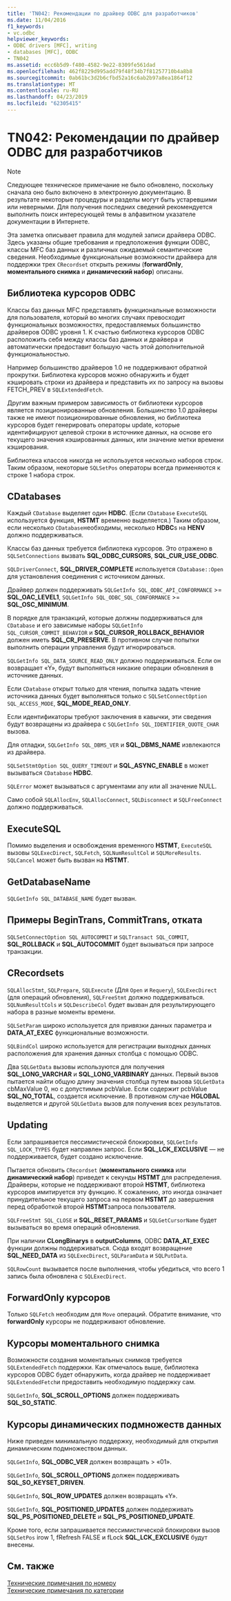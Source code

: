```yaml
---
title: 'TN042: Рекомендации по драйвер ODBC для разработчиков'
ms.date: 11/04/2016
f1_keywords:
- vc.odbc
helpviewer_keywords:
- ODBC drivers [MFC], writing
- databases [MFC], ODBC
- TN042
ms.assetid: ecc6b5d9-f480-4582-9e22-8309fe561dad
ms.openlocfilehash: 462f8229d995add79f48f34b7f81257710b4a8b8
ms.sourcegitcommit: 0ab61bc3d2b6cfbd52a16c6ab2b97a8ea1864f12
ms.translationtype: MT
ms.contentlocale: ru-RU
ms.lasthandoff: 04/23/2019
ms.locfileid: "62305415"
---
```

# <a name="tn042-odbc-driver-developer-recommendations"></a>TN042: Рекомендации по драйвер ODBC для разработчиков

> [!NOTE]
>  Следующее техническое примечание не было обновлено, поскольку сначала оно было включено в электронную документацию. В результате некоторые процедуры и разделы могут быть устаревшими или неверными. Для получения последних сведений рекомендуется выполнить поиск интересующей темы в алфавитном указателе документации в Интернете.

Эта заметка описывает правила для модулей записи драйвера ODBC. Здесь указаны общие требования и предположения функции ODBC, классы MFC баз данных и различных ожидаемый семантические сведения. Необходимые функциональные возможности драйвера для поддержки трех `CRecordset` открыть режимы (**forwardOnly**, **моментального снимка** и **динамический набор**) описаны.

## <a name="odbcs-cursor-library"></a>Библиотека курсоров ODBC

Классы баз данных MFC представлять функциональные возможности для пользователя, который во многих случаях превосходит функциональных возможностях, предоставляемых большинство драйверов ODBC уровня 1. К счастью библиотека курсоров ODBC расположить себя между классы баз данных и драйвера и автоматически предоставит большую часть этой дополнительной функциональностью.

Например большинство драйверов 1.0 не поддерживают обратной прокрутки. Библиотека курсоров можно обнаружить и будет кэшировать строки из драйвера и представить их по запросу на вызовы FETCH_PREV в `SQLExtendedFetch`.

Другим важным примером зависимость от библиотеки курсоров является позиционированные обновления. Большинство 1.0 драйверы также не имеют позиционированные обновления, но библиотека курсоров будет генерировать операторы update, которые идентифицируют целевой строки в источнике данных, на основе его текущего значения кэшированных данных, или значение метки времени кэширования.

Библиотека классов никогда не используется несколько наборов строк. Таким образом, некоторые `SQLSetPos` операторы всегда применяются к строке 1 набора строк.

## <a name="cdatabases"></a>CDatabases

Каждый `CDatabase` выделяет один **HDBC**. (Если `CDatabase` `ExecuteSQL` используется функция, **HSTMT** временно выделяется.) Таким образом, если несколько `CDatabase`необходимы, несколько **HDBC**s на **HENV** должно поддерживаться.

Классы баз данных требуется библиотека курсоров. Это отражено в `SQLSetConnections` вызвать **SQL_ODBC_CURSORS**, **SQL_CUR_USE_ODBC**.

`SQLDriverConnect`, **SQL_DRIVER_COMPLETE** используется `CDatabase::Open` для установления соединения с источником данных.

Драйвер должен поддерживать `SQLGetInfo SQL_ODBC_API_CONFORMANCE`  >=  **SQL_OAC_LEVEL1**, `SQLGetInfo SQL_ODBC_SQL_CONFORMANCE`  >=  **SQL_OSC_MINIMUM**.

В порядке для транзакций, которые должны поддерживаться для `CDatabase` и его зависимые наборы `SQLGetInfo SQL_CURSOR_COMMIT_BEHAVIOR` и **SQL_CURSOR_ROLLBACK_BEHAVIOR** должен иметь **SQL_CR_PRESERVE**. В противном случае попытки выполнить операции управления будут игнорироваться.

`SQLGetInfo SQL_DATA_SOURCE_READ_ONLY` должно поддерживаться. Если он возвращает «Y», будут выполняться никакие операции обновления в источнике данных.

Если `CDatabase` открыт только для чтения, попытка задать чтение источника данных будет выполняться только с `SQLSetConnectOption SQL_ACCESS_MODE`, **SQL_MODE_READ_ONLY**.

Если идентификаторы требуют заключения в кавычки, эти сведения будут возвращены из драйвера с `SQLGetInfo SQL_IDENTIFIER_QUOTE_CHAR` вызова.

Для отладки, `SQLGetInfo SQL_DBMS_VER` и **SQL_DBMS_NAME** извлекаются из драйвера.

`SQLSetStmtOption SQL_QUERY_TIMEOUT` и **SQL_ASYNC_ENABLE** в может вызываться `CDatabase` **HDBC**.

`SQLError` может вызываться с аргументами any или all значение NULL.

Само собой `SQLAllocEnv`, `SQLAllocConnect`, `SQLDisconnect` и `SQLFreeConnect` должно поддерживаться.

## <a name="executesql"></a>ExecuteSQL

Помимо выделения и освобождения временного **HSTMT**, `ExecuteSQL` вызовы `SQLExecDirect`, `SQLFetch`, `SQLNumResultCol` и `SQLMoreResults`. `SQLCancel` может быть вызван на **HSTMT**.

## <a name="getdatabasename"></a>GetDatabaseName

`SQLGetInfo SQL_DATABASE_NAME` будет вызван.

## <a name="begintrans-committrans-rollback"></a>Примеры BeginTrans, CommitTrans, отката

`SQLSetConnectOption SQL_AUTOCOMMIT` и `SQLTransact SQL_COMMIT`, **SQL_ROLLBACK** и **SQL_AUTOCOMMIT** будет вызываться при запросе транзакции.

## <a name="crecordsets"></a>CRecordsets

`SQLAllocStmt`, `SQLPrepare`, `SQLExecute` (Для `Open` и `Requery`), `SQLExecDirect` (для операций обновления), `SQLFreeStmt` должно поддерживаться. `SQLNumResultCols` и `SQLDescribeCol` будет вызван для результирующего набора в разные моменты времени.

`SQLSetParam` широко используется для привязки данных параметра и **DATA_AT_EXEC** функциональные возможности.

`SQLBindCol` широко используется для регистрации выходных данных расположения для хранения данных столбца с помощью ODBC.

Два `SQLGetData` вызовы используются для получения **SQL_LONG_VARCHAR** и **SQL_LONG_VARBINARY** данных. Первый вызов пытается найти общую длину значения столбца путем вызова `SQLGetData` cbMaxValue 0, но с допустимым pcbValue. Если содержит pcbValue **SQL_NO_TOTAL**, создается исключение. В противном случае **HGLOBAL** выделяется и другой `SQLGetData` вызов для получения всех результатов.

## <a name="updating"></a>Updating

Если запрашивается пессимистической блокировки, `SQLGetInfo SQL_LOCK_TYPES` будет направлен запрос. Если **SQL_LCK_EXCLUSIVE** — не поддерживается, будет создано исключение.

Пытается обновить `CRecordset` (**моментального снимка** или **динамический набор**) приведет к секунды **HSTMT** для распределения. Драйверы, которые не поддерживают второй **HSTMT**, библиотека курсоров имитируется эту функцию. К сожалению, это иногда означает принудительное текущего запроса на первом **HSTMT** до завершения перед обработкой второй **HSTMT**запроса пользователя.

`SQLFreeStmt SQL_CLOSE` и **SQL_RESET_PARAMS** и `SQLGetCursorName` будет вызываться во время операций обновления.

При наличии **CLongBinarys** в **outputColumns**, ODBC **DATA_AT_EXEC** функции должны поддерживаться. Сюда входят возвращение **SQL_NEED_DATA** из `SQLExecDirect`, `SQLParamData` и `SQLPutData`.

`SQLRowCount` вызывается после выполнения, чтобы убедиться, что всего 1 запись была обновлена с `SQLExecDirect`.

## <a name="forwardonly-cursors"></a>ForwardOnly курсоров

Только `SQLFetch` необходим для `Move` операций. Обратите внимание, что **forwardOnly** курсоры не поддерживают обновление.

## <a name="snapshot-cursors"></a>Курсоры моментального снимка

Возможности создания моментальных снимков требуется `SQLExtendedFetch` поддержки. Как отмечалось выше, библиотека курсоров ODBC будет обнаружить, когда драйвер не поддерживает `SQLExtendedFetch`и предоставить необходимую поддержку сам.

`SQLGetInfo`, **SQL_SCROLL_OPTIONS** должен поддерживать **SQL_SO_STATIC**.

## <a name="dynaset-cursors"></a>Курсоры динамических подмножеств данных

Ниже приведен минимальную поддержку, необходимый для открытия динамическим подмножеством данных.

`SQLGetInfo`, **SQL_ODBC_VER** должен возвращать > «01».

`SQLGetInfo`, **SQL_SCROLL_OPTIONS** должен поддерживать **SQL_SO_KEYSET_DRIVEN**.

`SQLGetInfo`, **SQL_ROW_UPDATES** должен возвращать «Y».

`SQLGetInfo`, **SQL_POSITIONED_UPDATES** должен поддерживать **SQL_PS_POSITIONED_DELETE** и **SQL_PS_POSITIONED_UPDATE**.

Кроме того, если запрашивается пессимистической блокировки вызов `SQLSetPos` irow 1, fRefresh FALSE и fLock **SQL_LCK_EXCLUSIVE** будут внесены.

## <a name="see-also"></a>См. также

[Технические примечания по номеру](../mfc/technical-notes-by-number.md)<br/>
[Технические примечания по категории](../mfc/technical-notes-by-category.md)
